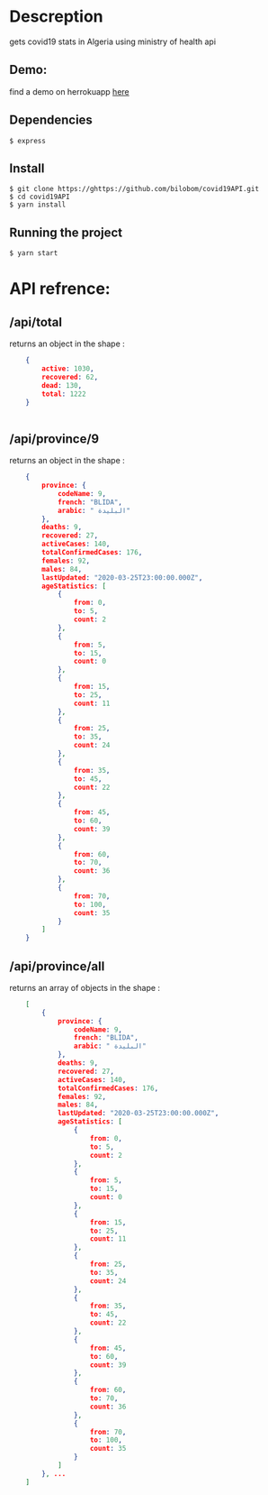 # Descreption

gets covid19 stats in Algeria using ministry of health api 

## Demo:
   find a demo on herrokuapp  [here](https://dzcovid19.herokuapp.com/)
## Dependencies

    $ express
    
## Install

    $ git clone https://ghttps://github.com/bilobom/covid19API.git
    $ cd covid19API
    $ yarn install
    
## Running the project

    $ yarn start
    
# API refrence: 
## /api/total 

returns an object in the shape :

``` json
    {
        active: 1030,
        recovered: 62,
        dead: 130,
        total: 1222
    }
    
```

## /api/province/9

returns an object in the shape :

``` json
    {
        province: {
            codeName: 9,
            french: "BLIDA",
            arabic: " البليدة"
        },
        deaths: 9,
        recovered: 27,
        activeCases: 140,
        totalConfirmedCases: 176,
        females: 92,
        males: 84,
        lastUpdated: "2020-03-25T23:00:00.000Z",
        ageStatistics: [
            {
                from: 0,
                to: 5,
                count: 2
            },
            {
                from: 5,
                to: 15,
                count: 0
            },
            {
                from: 15,
                to: 25,
                count: 11
            },
            {
                from: 25,
                to: 35,
                count: 24
            },
            {
                from: 35,
                to: 45,
                count: 22
            },
            {
                from: 45,
                to: 60,
                count: 39
            },
            {
                from: 60,
                to: 70,
                count: 36
            },
            {
                from: 70,
                to: 100,
                count: 35
            }
        ]
    }
```

## /api/province/all 

returns an array of objects in the shape :

``` json
    [
        {
            province: {
                codeName: 9,
                french: "BLIDA",
                arabic: " البليدة"
            },
            deaths: 9,
            recovered: 27,
            activeCases: 140,
            totalConfirmedCases: 176,
            females: 92,
            males: 84,
            lastUpdated: "2020-03-25T23:00:00.000Z",
            ageStatistics: [
                {
                    from: 0,
                    to: 5,
                    count: 2
                },
                {
                    from: 5,
                    to: 15,
                    count: 0
                },
                {
                    from: 15,
                    to: 25,
                    count: 11
                },
                {
                    from: 25,
                    to: 35,
                    count: 24
                },
                {
                    from: 35,
                    to: 45,
                    count: 22
                },
                {
                    from: 45,
                    to: 60,
                    count: 39
                },
                {
                    from: 60,
                    to: 70,
                    count: 36
                },
                {
                    from: 70,
                    to: 100,
                    count: 35
                }
            ]
        }, ...
    ]
```




